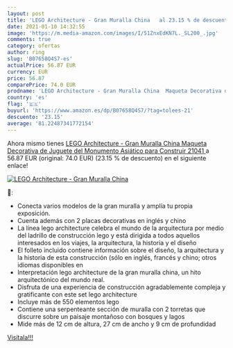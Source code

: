 ```yaml
---
layout: post
title: 'LEGO Architecture - Gran Muralla China   al 23.15 % de descuento'
date: 2021-01-10 14:32:55
image: 'https://m.media-amazon.com/images/I/51ZnxEdKN7L._SL200_.jpg'
comments: true
category: ofertas
author: ring
slug: 'B07658Q4S7-es'
actualPrice: 56.87 EUR
currency: EUR
price: 56.87
comparePrice: 74.0 EUR
prodname: 'LEGO Architecture - Gran Muralla China  Maqueta Decorativa de Juguete del Monumento Asiático para Construir  21041 '
country: 'es'
flag: '🇪🇸'
buyurl: 'https://www.amazon.es/dp/B07658Q4S7/?tag=tolees-21'
descuento: '23.15'
average: '81.22487341772154'
---
```


Ahora mismo tienes [LEGO Architecture - Gran Muralla China  Maqueta Decorativa de Juguete del Monumento Asiático para Construir  21041 ](https://www.amazon.es/dp/B07658Q4S7/?tag=tolees-21) a 56.87 EUR (original: 74.0 EUR) (23.15 %  de descuento) en el siguiente enlace!

[![LEGO Architecture - Gran Muralla China  ](https://m.media-amazon.com/images/I/51ZnxEdKN7L._SL200_.jpg)](https://www.amazon.es/dp/B07658Q4S7/?tag=tolees-21)

🔎:

- Conecta varios modelos de la gran muralla y amplía tu propia exposición.
- Cuenta además con 2 placas decorativas en inglés y chino
- La línea lego architecture celebra el mundo de la arquitectura por medio del ladrillo de construcción lego y está dirigida a todos aquellos interesados en los viajes, la arquitectura, la historia y el diseño
- El folleto incluido contiene información sobre el diseño, la arquitectura y la historia de esta construcción (sólo en inglés, francés y chino; otros idiomas disponibles en
- Interpretación lego architecture de la gran muralla china, un hito arquitectónico del mundo real.
- Disfruta de una experiencia de construcción agradablemente compleja y gratificante con este set lego architecture
- Incluye más de 550 elementos lego
- Contiene una serpenteante sección de muralla con 2 torretas que discurre sobre un paisaje montañoso con bosques y lagos
- Mide más de 12 cm de altura, 27 cm de ancho y 9 cm de profundidad

[Visítala!!!](https://www.amazon.es/dp/B07658Q4S7/?tag=tolees-21)
